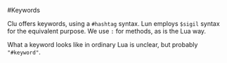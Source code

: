 #Keywords

Clu offers keywords, using a `#hashtag` syntax. Lun employs `$sigil` syntax for the equivalent purpose. We use `:` for methods, as is the Lua way. 

What a keyword looks like in ordinary Lua is unclear, but probably `"#keyword"`. 

